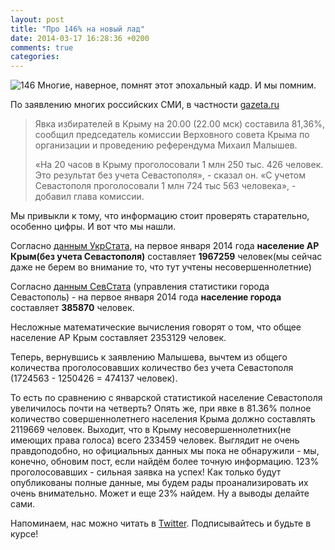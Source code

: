 ```yaml
---
layout: post
title: "Про 146% на новый лад"
date: 2014-03-17 16:28:36 +0200
comments: true
categories: 
---
```

![146](http://i.imgur.com/0VcTTu7.png)
Многие, наверное, помнят этот эпохальный кадр. И мы помним.

По заявлению многих российских СМИ, в частности [gazeta.ru](http://www.gazeta.ru/politics/2014/03/15_a_5951217.shtml)

> Явка избирателей в Крыму на 20.00 (22.00 мск) составила 81,36%, сообщил председатель комиссии Верховного совета Крыма по организации и проведению референдума Михаил Малышев.
> 
> «На 20 часов в Крыму проголосовали 1 млн 250 тыс. 426 человек. Это результат без учета Севастополя», - сказал он. «С учетом Севастополя проголосовали 1 млн 724 тыс 563 человека», - добавил глава комиссии.

Мы привыкли к тому, что информацию стоит проверять старательно, особенно цифры. И вот что мы нашли.

Согласно [данным УкрСтата](http://www.sf.ukrstat.gov.ua/ukodem1.php), на первое января 2014 года **население АР Крым(без учета Севастополя)** составляет **1967259** человек(мы сейчас даже не берем во внимание то, что тут учтены несовершеннолетние)

Согласно [данным СевСтата](http://www.sevstat.sevinfo.com.ua/statist_info/demografia/chislo_naselenia/arxiv_2013/ludi_1213.pdf) (управления статистики города Севастополь) - на первое января 2014 года **население города** составляет **385870** человек.

Несложные математические вычисления говорят о том, что общее население АР Крым составляет 2353129 человек.  

Теперь, вернувшись к заявлению Малышева, вычтем из общего количества проголосовавших количество без учета Севастополя (1724563 - 1250426 = 474137 человек).

То есть по сравнению с январской статистикой население Севастополя увеличилось почти на четверть?
Опять же, при явке в 81.36% полное количество совершеннолетнего населения Крыма должно составлять 2119669 человек. Выходит, что в Крыму несовершеннолетних(не имеющих права голоса) всего 233459 человек. Выглядит не очень правдоподобно, но официальных данных мы пока не обнаружили - мы, конечно, обновим пост, если найдём более точную информацию. 123% проголосовавших - сильная заявка на успех! Как только будут опубликованы полные данные, мы будем рады проанализировать их очень внимательно. Может и еще 23% найдем. 
Ну а выводы делайте сами. 

Напоминаем, нас можно читать в [Twitter](http://twitter.com/fakecontrol_org). Подписывайтесь и будьте в курсе!


